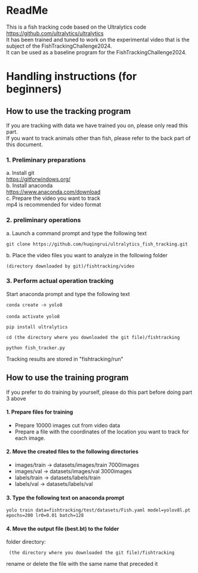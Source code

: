 # ReadMe
This is a fish tracking code based on the Ultralytics code https://github.com/ultralytics/ultralytics  
It has been trained and tuned to work on the experimental video that is the subject of the FishTrackingChallenge2024.  
It can be used as a baseline program for the FishTrackingChallenge2024.  

# Handling instructions (for beginners)

## How to use the tracking program
If you are tracking with data we have trained you on, please only read this part.  
If you want to track animals other than fish, please refer to the back part of this document.

### 1. Preliminary preparations  
a. Install git  
https://gitforwindows.org/  
b. Install anaconda  
https://www.anaconda.com/download  
c. Prepare the video you want to track  
mp4 is recommended for video format

### 2. preliminary operations
a. Launch a command prompt and type the following text

    git clone https://github.com/huqingrui/ultralytics_fish_tracking.git

b. Place the video files you want to analyze in the following folder  

    (directory downloaded by git)/fishtracking/video

### 3. Perform actual operation tracking

Start anaconda prompt and type the following text

    conda create -n yolo8

    conda activate yolo8　

    pip install ultralytics

    cd (the directory where you downloaded the git file)/fishtracking

    python fish_tracker.py

Tracking results are stored in "fishtracking/run"

## How to use the training program
If you prefer to do training by yourself, please do this part before doing part 3 above


#### 1. Prepare files for training  
* Prepare 10000 images cut from video data 
* Prepare a file with the coordinates of the location you want to track for each image.

#### 2. Move the created files to the following directories  
* images/train -> datasets/images/train   7000images
* images/val -> datasets/images/val       3000images
* labels/train -> datasets/labels/train
* labels/val -> datasets/labels/val

#### 3. Type the following text on anaconda prompt 

    yolo train data=fishtracking/test/datasets/Fish.yaml model=yolov8l.pt epochs=200 lr0=0.01 batch=128

#### 4. Move the output file (best.bt) to the folder  
 folder directory:  

     (the directory where you downloaded the git file)/fishtracking  

 rename or delete the file with the same name that preceded it